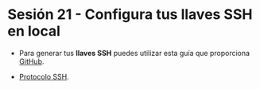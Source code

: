 # Sesión 21 - Configura tus llaves SSH en local

* Para generar tus **llaves SSH** puedes utilizar esta guía que proporciona [GitHub](https://docs.github.com/es/github/authenticating-to-github/connecting-to-github-with-ssh "GitHub").

* [Protocolo SSH](https://www.hostinger.co/tutoriales/que-es-ssh "Protocolo SSH").
